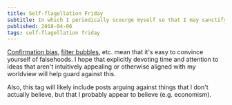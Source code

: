 ```yaml
---
title: Self-flagellation Friday
subtitle: In which I periodically scourge myself so that I may sanctify my episteme
published: 2018-04-06
tags: self-flagellation friday
---
```


[Confirmation bias](https://en.wikipedia.org/wiki/Confirmation_bias), [filter bubbles](https://en.wikipedia.org/wiki/Filter_bubble), etc. mean that it's easy to convince yourself of falsehoods. I hope that explicitly devoting time and attention to ideas that aren't intuitively appealing or otherwise aligned with my worldview will help guard against this.

Also, this tag will likely include posts arguing against things that I don't actually believe, but that I probably appear to believe (e.g. economism).

<!--more-->
